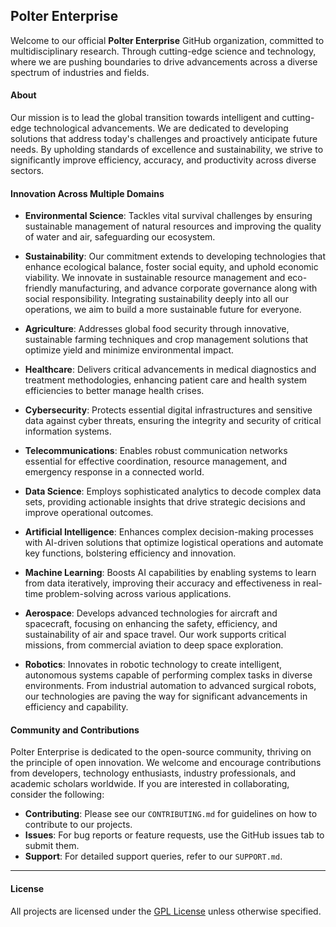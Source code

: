 ## Polter Enterprise
Welcome to our official **Polter Enterprise** GitHub organization, committed to multidisciplinary research. Through cutting-edge science and technology, where we are pushing boundaries to drive advancements across a diverse spectrum of industries and fields.

#### About
Our mission is to lead the global transition towards intelligent and cutting-edge technological advancements. We are dedicated to developing solutions that address today\'s challenges and proactively anticipate future needs. By upholding standards of excellence and sustainability, we strive to significantly improve efficiency, accuracy, and productivity across diverse sectors.

#### Innovation Across Multiple Domains
- **Environmental Science**:
  Tackles vital survival challenges by ensuring sustainable management of natural resources and improving the quality of water and air, safeguarding our ecosystem.

- **Sustainability**:
  Our commitment extends to developing technologies that enhance ecological balance, foster social equity, and uphold economic viability. We innovate in sustainable resource management and eco-friendly manufacturing, and advance corporate governance along with social responsibility. Integrating sustainability deeply into all our operations, we aim to build a more sustainable future for everyone.

- **Agriculture**:
  Addresses global food security through innovative, sustainable farming techniques and crop management solutions that optimize yield and minimize environmental impact.

- **Healthcare**:
  Delivers critical advancements in medical diagnostics and treatment methodologies, enhancing patient care and health system efficiencies to better manage health crises.

- **Cybersecurity**:
  Protects essential digital infrastructures and sensitive data against cyber threats, ensuring the integrity and security of critical information systems.

- **Telecommunications**:
  Enables robust communication networks essential for effective coordination, resource management, and emergency response in a connected world.

- **Data Science**:
  Employs sophisticated analytics to decode complex data sets, providing actionable insights that drive strategic decisions and improve operational outcomes.

- **Artificial Intelligence**:
  Enhances complex decision-making processes with AI-driven solutions that optimize logistical operations and automate key functions, bolstering efficiency and innovation.

- **Machine Learning**:
  Boosts AI capabilities by enabling systems to learn from data iteratively, improving their accuracy and effectiveness in real-time problem-solving across various applications.

- **Aerospace**:
  Develops advanced technologies for aircraft and spacecraft, focusing on enhancing the safety, efficiency, and sustainability of air and space travel. Our work supports critical missions, from commercial aviation to deep space exploration.

- **Robotics**:
  Innovates in robotic technology to create intelligent, autonomous systems capable of performing complex tasks in diverse environments. From industrial automation to advanced surgical robots, our technologies are paving the way for significant advancements in efficiency and capability.

#### Community and Contributions
Polter Enterprise is dedicated to the open-source community, thriving on the principle of open innovation. We welcome and encourage contributions from developers, technology enthusiasts, industry professionals, and academic scholars worldwide. If you are interested in collaborating, consider the following:

- **Contributing**: Please see our `CONTRIBUTING.md` for guidelines on how to contribute to our projects.
- **Issues**: For bug reports or feature requests, use the GitHub issues tab to submit them.
- **Support**: For detailed support queries, refer to our `SUPPORT.md`.

___
#### License
All projects are licensed under the [GPL License](LICENSE) unless otherwise specified.
